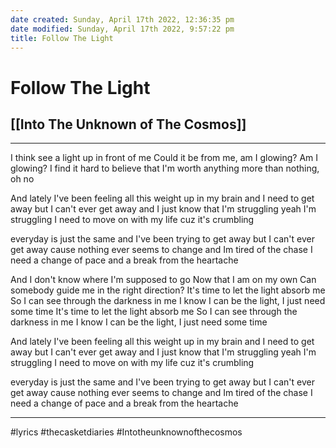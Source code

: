 ```yaml
---
date created: Sunday, April 17th 2022, 12:36:35 pm
date modified: Sunday, April 17th 2022, 9:57:22 pm
title: Follow The Light
---
```

# Follow The Light
## [[Into The Unknown of The Cosmos]]

---

I think see a light up in front of me
Could it be from me, am I glowing? Am I glowing?
I find it hard to believe that I'm worth anything more than nothing, oh no

And lately I've been feeling all this weight up in my brain
and I need to get away but I can't ever get away
and I just know that I'm struggling yeah I'm struggling
I need to move on with my life cuz it's crumbling

everyday is just the same and I've been trying to get away
but I can't ever get away cause nothing ever seems to change
and Im tired of the chase I need a change of pace
and a break from the heartache

And I don't know where I'm supposed to go
Now that I am on my own
Can somebody guide me in the right direction?
It's time to let the light absorb me
So I can see through the darkness in me
I know I can be the light, I just need some time
It's time to let the light absorb me
So I can see through the darkness in me
I know I can be the light, I just need some time

And lately I've been feeling all this weight up in my brain
and I need to get away but I can't ever get away
and I just know that I'm struggling yeah I'm struggling
I need to move on with my life cuz it's crumbling

everyday is just the same and I've been trying to get away
but I can't ever get away cause nothing ever seems to change
and Im tired of the chase I need a change of pace
and a break from the heartache

---

#lyrics #thecasketdiaries #Intotheunknownofthecosmos